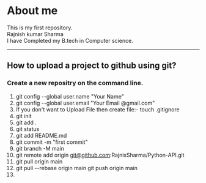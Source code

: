 # About me
This is my first repository.
<br>
Rajnish kumar Sharma
<br>
I have Completed my B.tech in Computer science.


<hr>

## How to upload a project to github using git?
### Create a new repositry on the command line.
1. git config --global user.name "Your Name"
2. git config --global user.email "Your Email @gmail.com"
3. If you don't want to Upload File then create file:- touch .gitignore
4. git init
5. git add .
6. git status
7. git add README.md
8. git commit -m "first commit"
9. git branch -M main
10. git remote add origin git@github.com:RajnisSharma/Python-API.git
11. git pull origin main
12. git pull --rebase origin main
    git push origin main
13. 
